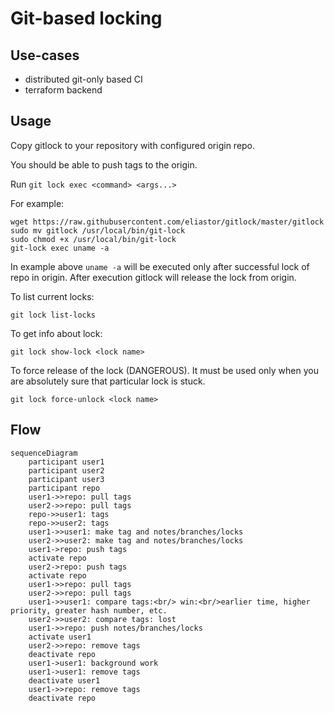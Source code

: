 # Git-based locking

## Use-cases

- distributed git-only based CI
- terraform backend

## Usage

Copy gitlock to your repository with configured origin repo.

You should be able to push tags to the origin.

Run `git lock exec <command> <args...>`

For example:

```
wget https://raw.githubusercontent.com/eliastor/gitlock/master/gitlock
sudo mv gitlock /usr/local/bin/git-lock
sudo chmod +x /usr/local/bin/git-lock
git-lock exec uname -a
```

In example above `uname -a` will be executed only after successful lock of repo in origin.
After execution gitlock will release the lock from origin.

To list current locks:

```
git lock list-locks
```

To get info about lock:

```
git lock show-lock <lock name>
```

To force release of the lock (DANGEROUS).
It must be used only when you are absolutely sure that particular lock is stuck.

```
git lock force-unlock <lock name>
```

## Flow

```mermaid
sequenceDiagram
    participant user1
    participant user2
    participant user3
    participant repo
    user1->>repo: pull tags
    user2->>repo: pull tags
    repo->>user1: tags
    repo->>user2: tags
    user1->>user1: make tag and notes/branches/locks
    user2->>user2: make tag and notes/branches/locks
    user1->repo: push tags
    activate repo
    user2->repo: push tags
    activate repo
    user1->>repo: pull tags
    user2->>repo: pull tags
    user1->>user1: compare tags:<br/> win:<br/>earlier time, higher priority, greater hash number, etc.
    user2->>user2: compare tags: lost
    user1->>repo: push notes/branches/locks
    activate user1
    user2->>repo: remove tags
    deactivate repo
    user1->user1: background work
    user1->user1: remove tags
    deactivate user1
    user1->>repo: remove tags
    deactivate repo

```
